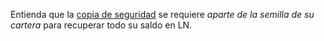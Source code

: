 Entienda que la [copia de seguridad](https://docs.decred.org/lightning-network/backups/) se requiere _aparte de la semilla de su cartera_ para recuperar todo su saldo en LN.
